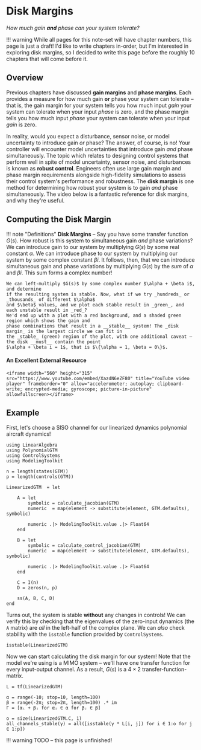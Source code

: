 # Disk Margins
_How much gain __and__ phase can your system tolerate?_

!!! warning
    While all pages for this note-set will have chapter numbers,
    this page is just a draft! I'd like to write chapters in-order, 
    but I'm interested in exploring disk margins, so I decided 
    to write this page before the roughly 10 chapters that will
    come before it.

## Overview

Previous chapters have discussed __gain margins__ and __phase margins__. Each provides a measure for 
how much gain __or__ phase your system can tolerate – that is, the gain margin for your system 
tells you how much input _gain_ your system can tolerate when your input _phase_ is zero, and the 
phase margin tells you how much input _phase_ your system can tolerate when your input _gain_ is zero. 

In reality, would you expect a disturbance, sensor noise, or model uncertainty to introduce 
gain _or_ phase? The answer, of course, is no! Your controller will encounter 
model uncertainties that introduce gain _and_ phase simultaneously. The topic which relates to 
designing control systems that perform well in spite of model uncertainty, sensor noise, 
and disturbances is known as __robust control__. Engineers often use large gain 
margin and phase margin requirements alongside high-fidelity simulations to assess their control system's 
performance and robustness. The __disk margin__ is one method for determining how robust your system is 
to gain _and_ phase simultaneously. The video below is a fantastic reference for disk margins, and 
why they're useful. 

## Computing the Disk Margin

!!! note "Definitions"
    __Disk Margins__ – Say you have some transfer function $G(s)$. How robust is this system to simultaneous
    gain _and_ phase variations? We can introduce gain to our system by multiplying $G(s)$ by some real constant
    $\alpha$. We can introduce phase to our system by multiplying our system by some complex constant
    $\beta i$. It follows, then, that we can introduce simultaneous gain and phase variations by 
    multiplying $G(s)$ by the _sum_ of $\alpha$ and $\beta i$. This sum forms a complex number!  
      
    We can left-multiply $G(s)$ by some complex number $\alpha + \beta i$, and determine
    if the resulting system is stable. Now, what if we try _hundreds_ or _thousands_ of different $\alpha$
    and $\beta$ values, and we plot each stable result in _green_, and each unstable result in _red_?
    We'd end up with a plot with a red background, and a shaded green region which shows the gain and 
    phase combinations that result in a __stable__ system! The _disk margin_ is the largest circle we can fit in 
    the _stable_ (green) region of the plot, with one additional caveat – the disk __must__ contain the point 
    $\alpha + \beta i = 1$, that is $\{\alpha = 1, \beta = 0\}$. 

#### An Excellent External Resource
```@raw html
<iframe width="560" height="315" src="https://www.youtube.com/embed/XazdN6eZF80" title="YouTube video player" frameborder="0" allow="accelerometer; autoplay; clipboard-write; encrypted-media; gyroscope; picture-in-picture" allowfullscreen></iframe>
```

## Example

First, let's choose a SISO channel for our linearized dynamics polynomial aircraft dynamics!

```@example Disk Margins
using LinearAlgebra
using PolynomialGTM
using ControlSystems
using ModelingToolkit

n = length(states(GTM))
p = length(controls(GTM))

LinearizedGTM  = let

    A = let
        symbolic = calculate_jacobian(GTM)
        numeric  = map(element -> substitute(element, GTM.defaults), symbolic)

        numeric .|> ModelingToolkit.value .|> Float64
    end

    B = let
        symbolic = calculate_control_jacobian(GTM)
        numeric  = map(element -> substitute(element, GTM.defaults), symbolic)

        numeric .|> ModelingToolkit.value .|> Float64
    end

    C = I(n)
    D = zeros(n, p)

    ss(A, B, C, D)
end
```

Turns out, the system is stable __without__ any changes in controls!
We can verify this by checking that the eigenvalues of the zero-input dynamics
(the `A` matrix) are _all_ in the left-half of the complex plane. We can _also_
check stability with the `isstable` function provided by `ControlSystems`.

```@example Disk Margins
isstable(LinearizedGTM)
```

Now we can start calculating the disk margin for our system! Note that 
the model we're using is a MIMO system – we'll have one transfer function 
for every input-output channel. As a result, $G(s)$ is a $4\times2$ 
transfer-function-matrix. 

```@example Disk Margins
L = tf(LinearizedGTM)

α = range(-10; stop=10, length=100)
β = range(-2π; stop=2π, length=100) .* im
Γ = [αᵢ + βⱼ for αᵢ ∈ α for βⱼ ∈ β] 

o = size(LinearizedGTM.C, 1)
all_channels_stable(γ) = all([isstable(γ * L[i, j]) for i ∈ 1:o for j ∈ 1:p])
```

!!! warning
    TODO – this page is unfinished!
    